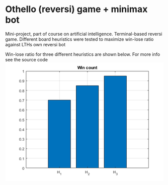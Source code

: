 # Othello (reversi) game + minimax bot

Mini-project, part of course on artificial intelligence. Terminal-based reversi game. Different board heuristics were tested to maximize win-lose ratio against LTHs own reversi bot


Win-lose ratio for three different heuristics are shown below. For more info see the source code
![alt_text](https://github.com/tomandersandersen/othello_ai/blob/main/win_count.png)

